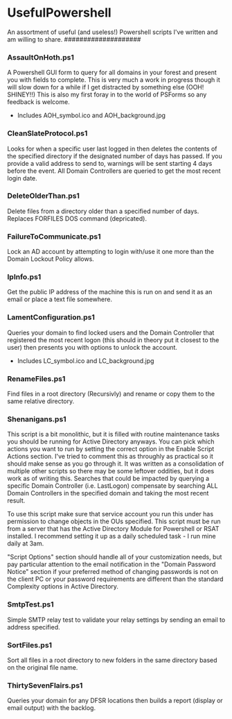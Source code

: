 # UsefulPowershell #
An assortment of useful (and useless!) Powershell scripts I've written and am willing to share.
####################

### AssaultOnHoth.ps1 ###
A Powershell GUI form to query for all domains in your forest and present you with fields to complete. This is very much a
work in progress though it will slow down for a while if I get distracted by something else (OOH! SHINEY!!)
This is also my first foray in to the world of PSForms so any feedback is welcome.

* Includes AOH_symbol.ico and AOH_background.jpg


### CleanSlateProtocol.ps1 ###
Looks for when a specific user last logged in then deletes the contents of the specified directory if the designated number
of days has passed. If you provide a valid address to send to, warnings will be sent starting 4 days before the event. All
Domain Controllers are queried to get the most recent login date.


### DeleteOlderThan.ps1 ###
Delete files from a directory older than a specified number of days.
Replaces FORFILES DOS command (depricated).


### FailureToCommunicate.ps1 ###
Lock an AD account by attempting to login with/use it one more than the Domain Lockout Policy allows.


### IpInfo.ps1 ###
Get the public IP address of the machine this is run on and send it as an email or place a text file somewhere.


### LamentConfiguration.ps1 ###
Queries your domain to find locked users and the Domain Controller that registered the most recent logon (this should in 
theory put it closest to the user) then presents you with options to unlock the account.

* Includes LC_symbol.ico and LC_background.jpg


### RenameFiles.ps1 ###
Find files in a root directory (Recursivly) and rename or copy them to the same relative directory.


### Shenanigans.ps1 ###
This script is a bit monolithic, but it is filled with routine maintenance tasks you should be running for Active Directory
anyways. You can pick which actions you want to run by setting the correct option in the Enable Script Actions section. I've
tried to comment this as throughly as practical so it should make sense as you go through it. It was written as a consolidation
of multiple other scripts so there may be some leftover oddities, but it does work as of writing this. Searches that could be
impacted by querying a specific Domain Controller (i.e. LastLogon) compensate by searching ALL Domain Controllers in the
specified domain and taking the most recent result.

To use this script make sure that service account you run this under has permission to change objects in the OUs specified. This
script must be run from a server that has the Active Directory Module for Powershell or RSAT installed. I recommend setting it up
as a daily scheduled task - I run mine daily at 3am.

"Script Options" section should handle all of your customization needs, but pay particular attention to the email notification
in the "Domain Password Notice" section if your preferred method of changing passwords is not on the client PC or your password
requirements are different than the standard Complexity options in Active Directory.


### SmtpTest.ps1 ###
Simple SMTP relay test to validate your relay settings by sending an email to address specified.


### SortFiles.ps1 ###
Sort all files in a root directory to new folders in the same directory based on the original file name.


### ThirtySevenFlairs.ps1 ###
Queries your domain for any DFSR locations then builds a report (display or email output) with the backlog.

